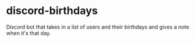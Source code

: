 # discord-birthdays
Discord bot that takes in a list of users and their birthdays and gives a note when it's that day.
